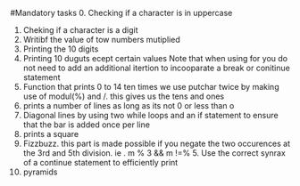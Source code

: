 #Mandatory tasks
0. Checking if a character is in uppercase 
1. Cheking if a character is a digit
2. Writibf the value of tow numbers mutiplied 
3. Printing the 10 digits
4. Printing 10 duguts ecept certain values 
Note that when using for you do not need to add an additional itertion to incooparate a break or conitinue statement
5. Function that prints 0 to 14 ten times 
we use putchar twice by making use of modul(%) and /. this gives us the tens and ones 
6. prints a number of lines as long as its not 0 or less than o
7. Diagonal lines by using two while loops and an if statement to ensure that the bar is added once per line 
8. prints a square
9. Fizzbuzz. this part is made possible if you negate the two occurences at the 3rd and 5th division. ie . m % 3 && m !=% 5. Use the correct synrax of a continue statement to efficiently print 
10. pyramids 

